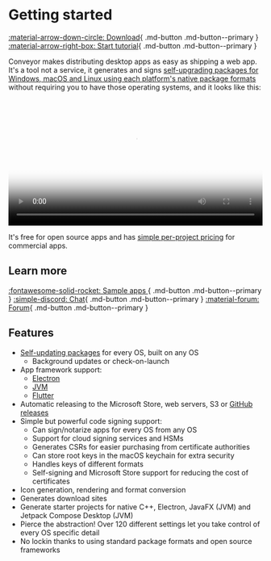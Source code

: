 # Getting started

[ :material-arrow-down-circle: Download](https://downloads.hydraulic.dev/conveyor/download.html){ .md-button .md-button--primary } [ :material-arrow-right-box: Start tutorial](tutorial/new.md){ .md-button .md-button--primary }

Conveyor makes distributing desktop apps as easy as shipping a web app. It's a tool not a service, it generates and signs [self-upgrading packages for Windows, macOS and Linux using each platform's native package formats](outputs.md) without requiring you to have those operating systems, and it looks like this:

<video width="100%" poster="https://conveyor.hydraulic.dev/assets/promo.jpg" controls><source src="https://conveyor.hydraulic.dev/assets/promo.mp4" type="video/mp4"></video>

It's free for open source apps and has [simple per-project pricing](https://www.hydraulic.dev/pricing.html) for commercial apps.

## Learn more

[ :fontawesome-solid-rocket: Sample apps ](sample-apps.md){ .md-button .md-button--primary } [ :simple-discord: Chat](https://discord.gg/E87dFeuMFc){ .md-button .md-button--primary } [ :material-forum: Forum](https://github.com/hydraulic-software/conveyor/discussions){ .md-button .md-button--primary }

## Features

* [Self-updating packages](configs/update-modes.md) for every OS, built on any OS
    * Background updates or check-on-launch
* App framework support:
    * [Electron](configs/electron.md)
    * [JVM](configs/jvm.md)
    * [Flutter](configs/flutter.md)
* Automatic releasing to the Microsoft Store, web servers, S3 or [GitHub releases](configs/download-pages#publishing-through-github)
* Simple but powerful code signing support:
    * Can sign/notarize apps for every OS from any OS
    * Support for cloud signing services and HSMs
    * Generates CSRs for easier purchasing from certificate authorities
    * Can store root keys in the macOS keychain for extra security
    * Handles keys of different formats
    * Self-signing and Microsoft Store support for reducing the cost of certificates
* Icon generation, rendering and format conversion
* Generates download sites
* Generate starter projects for native C++, Electron, JavaFX (JVM) and Jetpack Compose Desktop (JVM)
* Pierce the abstraction! Over 120 different settings let you take control of every OS specific detail
* No lockin thanks to using standard package formats and open source frameworks
